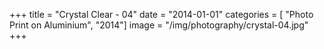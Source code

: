 +++
title = "Crystal Clear - 04"
date = "2014-01-01"
categories = [ "Photo Print on Aluminium", "2014"]
image = "/img/photography/crystal-04.jpg"
+++

